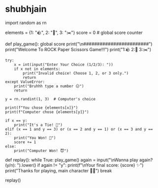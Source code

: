 # shubhjain
import random as rn

elements = {1: "🪨", 2: "🧻", 3: "✂️"}
score = 0  # global score counter

def play_game():
    global score
    print("\n########################")
    print("Welcome To ROCK Paper Scissors Game!!!")
    print("1:🪨  2:🧻  3:✂️")

    try:
        x = int(input("Enter Your Choice (1/2/3): "))
        if x not in elements:
            print("Invalid choice! Choose 1, 2, or 3 only.")
            return
    except ValueError:
        print("Bruhhh type a number 😑")
        return

    y = rn.randint(1, 3)  # Computer's choice

    print(f"You chose {elements[x]}")
    print(f"Computer chose {elements[y]}")

    if x == y:
        print("It's a Tie! 🤝")
    elif (x == 1 and y == 3) or (x == 2 and y == 1) or (x == 3 and y == 2):
        print("You Won! 🎉")
        score += 1
    else:
        print("Computer Won! 😈")

def replay():
    while True:
        play_game()
        again = input("\nWanna play again? (y/n): ").lower()
        if again != "y":
            print(f"\nYour final score: {score} ✨")
            print("Thanks for playing, main character 💖👑")
            break

replay()
